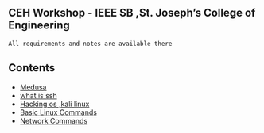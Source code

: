 
## CEH Workshop - IEEE SB ,St. Joseph’s College of Engineering

```
All requirements and notes are available there
```
## Contents

* [Medusa](https://github.com/blackhatsacademy/sjcetpalai/tree/main/note/medusa.md)
* [what is ssh](https://github.com/blackhatsacademy/sjcetpalai/tree/main/videos)
* [Hacking os ,kali linux](https://github.com/blackhatsacademy/sjcetpalai/tree/main/node/hacking-os-kali-lnux.md)
* [Basic Linux Commands](https://github.com/blackhatsacademy/sjcetpalai/tree/main/note/basic-linux-commands.md)
* [Network Commands](https://github.com/blackhatsacademy/sjcetpalai/tree/main/note/network-commands.md)
